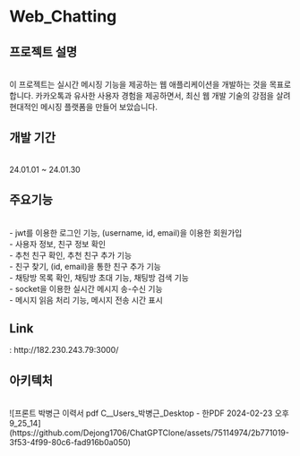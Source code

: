 # Web_Chatting

<h2>프로젝트 설명</h2><br/>
   이 프로젝트는 실시간 메시징 기능을 제공하는 웹 애플리케이션을 개발하는 것을 목표로 합니다. 카카오톡과 유사한 사용자 경험을 제공하면서, 최신 웹 개발 기술의 강점을 살려 현대적인 메시징 플랫폼을 만들어 보았습니다.<br/>
   
<h2>개발 기간</h2><br/>
     24.01.01 ~ 24.01.30<br/>
     
<h2>주요기능</h2><br/>
     - jwt를 이용한 로그인 기능, (username, id, email)을 이용한 회원가입<br/>
     - 사용자 정보, 친구 정보 확인<br/>
     - 추천 친구 확인, 추천 친구 추가 기능<br/>
     - 친구 찾기, (id, email)을 통한 친구 추가 기능<br/>
     - 채탕방 목록 확인, 채팅방 초대 기능, 채팅방 검색 기능<br/>
     - socket을 이용한 실시간 메시지 송-수신 기능<br/>
     - 메시지 읽음 처리 기능, 메시지 전송 시간 표시<br/>
    
<h2>Link</h2> : http://182.230.243.79:3000/
<h2>아키텍처</h2><br/>
![프론트 박병근 이력서 pdf  C__Users_박병근_Desktop  - 한PDF 2024-02-23 오후 9_25_14](https://github.com/Dejong1706/ChatGPTClone/assets/75114974/2b771019-3f53-4f99-80c6-fad916b0a050)



